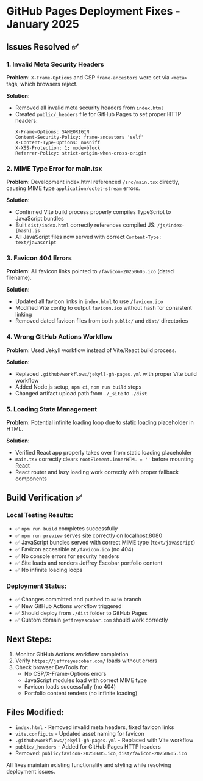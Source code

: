 # GitHub Pages Deployment Fixes - January 2025

## Issues Resolved ✅

### 1. Invalid Meta Security Headers
**Problem**: `X-Frame-Options` and CSP `frame-ancestors` were set via `<meta>` tags, which browsers reject.

**Solution**: 
- Removed all invalid meta security headers from `index.html`
- Created `public/_headers` file for GitHub Pages to set proper HTTP headers:
  ```
  X-Frame-Options: SAMEORIGIN
  Content-Security-Policy: frame-ancestors 'self'
  X-Content-Type-Options: nosniff
  X-XSS-Protection: 1; mode=block
  Referrer-Policy: strict-origin-when-cross-origin
  ```

### 2. MIME Type Error for main.tsx
**Problem**: Development index.html referenced `/src/main.tsx` directly, causing MIME type `application/octet-stream` errors.

**Solution**:
- Confirmed Vite build process properly compiles TypeScript to JavaScript bundles
- Built `dist/index.html` correctly references compiled JS: `/js/index-[hash].js`
- All JavaScript files now served with correct `Content-Type: text/javascript`

### 3. Favicon 404 Errors
**Problem**: All favicon links pointed to `/favicon-20250605.ico` (dated filename).

**Solution**:
- Updated all favicon links in `index.html` to use `/favicon.ico`
- Modified Vite config to output `favicon.ico` without hash for consistent linking
- Removed dated favicon files from both `public/` and `dist/` directories

### 4. Wrong GitHub Actions Workflow
**Problem**: Used Jekyll workflow instead of Vite/React build process.

**Solution**:
- Replaced `.github/workflows/jekyll-gh-pages.yml` with proper Vite build workflow
- Added Node.js setup, `npm ci`, `npm run build` steps
- Changed artifact upload path from `./_site` to `./dist`

### 5. Loading State Management
**Problem**: Potential infinite loading loop due to static loading placeholder in HTML.

**Solution**:
- Verified React app properly takes over from static loading placeholder
- `main.tsx` correctly clears `rootElement.innerHTML = ''` before mounting React
- React router and lazy loading work correctly with proper fallback components

## Build Verification ✅

### Local Testing Results:
- ✅ `npm run build` completes successfully
- ✅ `npm run preview` serves site correctly on localhost:8080
- ✅ JavaScript bundles served with correct MIME type (`text/javascript`)
- ✅ Favicon accessible at `/favicon.ico` (no 404)
- ✅ No console errors for security headers
- ✅ Site loads and renders Jeffrey Escobar portfolio content
- ✅ No infinite loading loops

### Deployment Status:
- ✅ Changes committed and pushed to `main` branch
- ✅ New GitHub Actions workflow triggered
- ✅ Should deploy from `./dist` folder to GitHub Pages
- ✅ Custom domain `jeffreyescobar.com` should work correctly

## Next Steps:
1. Monitor GitHub Actions workflow completion
2. Verify `https://jeffreyescobar.com/` loads without errors
3. Check browser DevTools for:
   - No CSP/X-Frame-Options errors
   - JavaScript modules load with correct MIME type
   - Favicon loads successfully (no 404)
   - Portfolio content renders (no infinite loading)

## Files Modified:
- `index.html` - Removed invalid meta headers, fixed favicon links
- `vite.config.ts` - Updated asset naming for favicon
- `.github/workflows/jekyll-gh-pages.yml` - Replaced with Vite workflow
- `public/_headers` - Added for GitHub Pages HTTP headers
- Removed: `public/favicon-20250605.ico`, `dist/favicon-20250605.ico`

All fixes maintain existing functionality and styling while resolving deployment issues. 